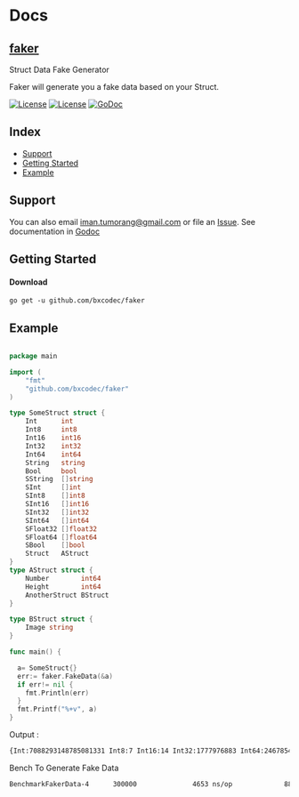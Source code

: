 # Docs

## [faker](#)

Struct Data Fake Generator

Faker  will generate you a fake data based on your Struct.


[![License](https://img.shields.io/badge/status-on%20going-yellowgreen.svg)](#)
[![License](https://img.shields.io/github/license/mashape/apistatus.svg)](https://github.com/bxcodec/saint/blob/master/LICENSE)
[![GoDoc](https://godoc.org/github.com/bxcodec/saint?status.svg)](https://godoc.org/github.com/bxcodec/saint)

## Index

* [Support](#support)
* [Getting Started](#getting-started)
* [Example](#example)


## Support


You can also email <iman.tumorang@gmail.com> or file an [Issue](https://github.com/bxcodec/faker/issues/new).
See documentation in [Godoc](https://godoc.org/github.com/bxcodec/faker)




## Getting Started

#### Download

```shell
go get -u github.com/bxcodec/faker
```
## Example

```go

package main

import (
	"fmt"
	"github.com/bxcodec/faker"
)

type SomeStruct struct {
	Int      int
	Int8     int8
	Int16    int16
	Int32    int32
	Int64    int64
	String   string
	Bool     bool
	SString  []string
	SInt     []int
	SInt8    []int8
	SInt16   []int16
	SInt32   []int32
	SInt64   []int64
	SFloat32 []float32
	SFloat64 []float64
	SBool    []bool
	Struct   AStruct
}
type AStruct struct {
	Number        int64
	Height        int64
	AnotherStruct BStruct
}

type BStruct struct {
	Image string
}

func main() {

  a= SomeStruct{}
  err:= faker.FakeData(&a)
  if err!= nil {
    fmt.Println(err)
  }
  fmt.Printf("%+v", a)
}
```
Output :

```bash
{Int:7088293148785081331 Int8:7 Int16:14 Int32:1777976883 Int64:2467854463682814928 String:XMhCTmwvVqEUryIKnpWrQmBdb Bool:true SString:[iiCGZ GESVVaP] SInt:[2391903971675293806 5270400206229440165 7315288441301820955] SInt8:[124 104 84] SInt16:[-9403 -23327 -19174] SInt32:[1714966339 1617248797 1233525792] SInt64:[6505581000035730776 989945489581839946 7467254172609770414] SFloat32:[0.6761954 0.13427323 0.35608092] SFloat64:[0.49714054026277343 0.29188223737765046 0.7800285978504301] SBool:[true true true] Struct:{Number:8662858647992239649 Height:2466984558238338402 AnotherStruct:{Image:kNIwoxPiVcOqQxBUyyAuDAKom}}}PASS

```


Bench To Generate Fake Data
```bash
BenchmarkFakerData-4      300000              4653 ns/op             880 B/op         31 allocs/op
```
